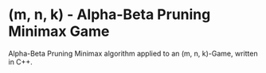 # (m, n, k) - Alpha-Beta Pruning Minimax Game 
Alpha-Beta Pruning Minimax algorithm applied to an (m, n, k)-Game, written in C++.
